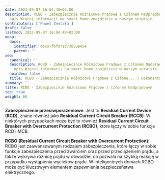 ```yaml
---
date: 2023-09-07 16:04:48+02:00
description: RCBO - Zabezpiecznie Różnicowo Prądowe z Członem Nadprądowym - kompleksowy
  opis Więcej informacji na smart home znajdziesz w naszym serwisie.
contributors: ['Paweł Żentała']
draft: false
lastmod: 2023-09-07 16:04:48+02:00
menu:
  docs:
    identifier: docs-fbf071d73856a454
    parent: ''
seo:
  canonical: ''
  description: RCBO - Zabezpiecznie Różnicowo Prądowe z Członem Nadprądowym - kompleksowy
    opis Więcej informacji na smart home znajdziesz w naszym serwisie.
  noindex: false
  title: RCBO - Zabezpiecznie Różnicowo Prądowe z Człone... | Dokumentacja - ihome.zentala.io
summary: ''
title: RCBO - Zabezpiecznie Różnicowo Prądowe z Członem Nadprądowym
toc: true
weight: 60
---
```



**Zabezpieczenie przeciwporażeniowe**: Jest to **Residual Current Device (RCD)**, znane również jako **Residual Current Circuit Breaker (RCCB)**. W niektórych przypadkach może być to również **Residual Current Circuit Breaker with Overcurrent Protection (RCBO)**, które łączy w sobie funkcje RCD i MCB.

**RCBO (Residual Current Circuit Breaker with Overcurrent Protection)**: RCBO jest zaawansowanym rodzajem zabezpieczenia, które łączy w sobie funkcje zabezpieczenia przed zwarciem oraz przed przeciążeniem prądu, a także wykrywa różnicę prądu w obwodzie, co pozwala na szybką reakcję w przypadku wystąpienia wycieków prądu. W inteligentnych domach RCBO może być kluczowym elementem zapewnienia bezpieczeństwa elektrycznego.
